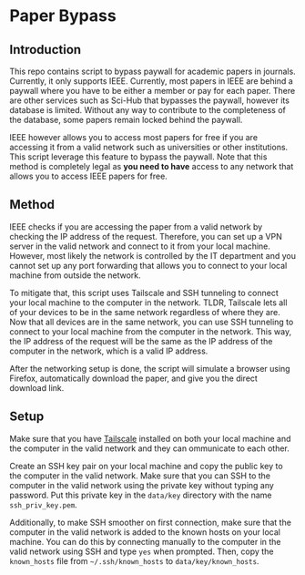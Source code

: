 # Paper Bypass

## Introduction
This repo contains script to bypass paywall for academic papers in journals. Currently, it only supports IEEE.
Currently, most papers in IEEE are behind a paywall where you have to be either a member or pay for each paper.
There are other services such as Sci-Hub that bypasses the paywall, however its database is limited. 
Without any way to contribute to the completeness of the database, some papers remain locked behind the paywall.

IEEE however allows you to access most papers for free if you are accessing it from a valid network such as universities or other institutions.
This script leverage this feature to bypass the paywall. Note that this method is completely legal as **you need to have** access to any network that allows you to access IEEE papers for free.

## Method
IEEE checks if you are accessing the paper from a valid network by checking the IP address of the request. Therefore, you can set up a VPN server in the valid network and connect to it from your local machine. However, most likely the network is controlled by the IT department and you cannot set up any port forwarding that allows you to connect to your local machine from outside the network.

To mitigate that, this script uses Tailscale and SSH tunneling to connect your local machine to the computer in the network. TLDR, Tailscale lets all of your devices to be in the same network regardless of where they are. Now that all devices are in the same network, you can use SSH tunneling to connect to your local machine from the computer in the network. This way, the IP address of the request will be the same as the IP address of the computer in the network, which is a valid IP address.

After the networking setup is done, the script will simulate a browser using Firefox, automatically download the paper, and give you the direct download link.

## Setup
Make sure that you have [Tailscale](https://tailscale.com/) installed on both your local machine and the computer in the valid network and they can ommunicate to each other.

Create an SSH key pair on your local machine and copy the public key to the computer in the valid network. Make sure that you can SSH to the computer in the valid network using the private key without typing any password. Put this private key in the `data/key` directory with the name `ssh_priv_key.pem`.

Additionally, to make SSH smoother on first connection, make sure that the computer in the valid network is added to the known hosts on your local machine. You can do this by connecting manually to the computer in the valid network using SSH and type `yes` when prompted. Then, copy the `known_hosts` file from `~/.ssh/known_hosts` to `data/key/known_hosts`.